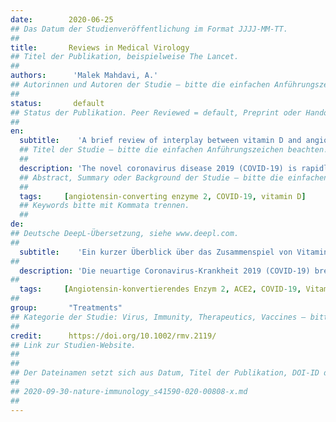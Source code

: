 ```yaml
---
date:        2020-06-25
## Das Datum der Studienveröffentlichung im Format JJJJ-MM-TT.
##
title:       Reviews in Medical Virology
## Titel der Publikation, beispielweise The Lancet.
##
authors:      'Malek Mahdavi, A.'
## Autorinnen und Autoren der Studie – bitte die einfachen Anführungszeichen beachten!
##
status:       default
## Status der Publikation. Peer Reviewed = default, Preprint oder Handout (Thesenpapier)
##
en:
  subtitle:    'A brief review of interplay between vitamin D and angiotensin‐converting enzyme 2: Implications for a potential treatment for COVID‐19'
  ## Titel der Studie – bitte die einfachen Anführungszeichen beachten!
  ##
  description: 'The novel coronavirus disease 2019 (COVID‐19) is rapidly expanding and causing many deaths all over the world with the World Health Organization (WHO) declaring a pandemic in March 2020. Current therapeutic options are limited and there is no registered and/or definite treatment or vaccine for this disease or the causative infection, severe acute respiratory coronavirus 2 syndrome (SARS‐CoV‐2). Angiotensin‐converting enzyme 2 (ACE2), a part of the renin‐angiotensin system (RAS), serves as the major entry point into cells for SARS‐CoV‐2 which attaches to human ACE2, thereby reducing the expression of ACE2 and causing lung injury and pneumonia. Vitamin D, a fat‐soluble‐vitamin, is a negative endocrine RAS modulator and inhibits renin expression and generation. It can induce ACE2/Ang‐(1‐7)/MasR axis activity and inhibits renin and the ACE/Ang II/AT1R axis, thereby increasing expression and concentration of ACE2, MasR and Ang‐(1‐7) and having a potential protective role against acute lung injury (ALI)/acute respiratory distress syndrome (ARDS). Therefore, targeting the unbalanced RAS and ACE2 down‐regulation with vitamin D in SARS‐CoV‐2 infection is a potential therapeutic approach to combat COVID‐19 and induced ARDS.'
  ## Abstract, Summary oder Background der Studie – bitte die einfachen Anführungszeichen b
  ##
  tags:     [angiotensin‐converting enzyme 2, COVID‐19, vitamin D]
  ## Keywords bitte mit Kommata trennen.
  ##
de: 
## Deutsche DeepL-Übersetzung, siehe www.deepl.com.
##
  subtitle:    'Ein kurzer Überblick über das Zusammenspiel von Vitamin D und Angiotensin-konvertierendem Enzym 2: Implikationen für eine mögliche Behandlung von COVID-19'
##
  description: 'Die neuartige Coronavirus-Krankheit 2019 (COVID-19) breitet sich rasch aus und verursacht viele Todesfälle in der ganzen Welt, wobei die Weltgesundheitsorganisation (WHO) im März 2020 eine Pandemie ausruft. Die derzeitigen therapeutischen Möglichkeiten sind begrenzt, und es gibt keine zugelassene und/oder definitive Behandlung oder Impfung für diese Krankheit oder die verursachende Infektion, das schwere akute respiratorische Coronavirus-2-Syndrom (SARS-CoV-2). Das Angiotensin-konvertierende Enzym 2 (ACE2), ein Teil des Renin-Angiotensin-Systems (RAS), dient als Haupteintrittspforte in die Zellen für das SARS-CoV-2, das sich an das menschliche ACE2 anheftet, wodurch die Expression von ACE2 verringert und Lungenschäden und Lungenentzündungen verursacht werden. Vitamin D, ein fettlösliches Vitamin, ist ein negativer endokriner RAS-Modulator und hemmt die Expression und Bildung von Renin. Es kann die Aktivität der ACE2/Ang-(1-7)/MasR-Achse induzieren und hemmt Renin und die ACE/Ang II/AT1R-Achse, wodurch es die Expression und Konzentration von ACE2, MasR und Ang-(1-7) erhöht und eine potenziell schützende Rolle bei akuter Lungenverletzung (ALI)/akutem Atemnotsyndrom (ARDS) spielt. Daher ist die gezielte Beeinflussung der unausgewogenen RAS- und ACE2-Down-Regulation mit Vitamin D bei SARS-CoV-2-Infektionen ein potenzieller therapeutischer Ansatz zur Bekämpfung von COVID-19 und induziertem ARDS.'
##
  tags:     [Angiotensin-konvertierendes Enzym 2, ACE2, COVID-19, Vitamin D]
##
group:       "Treatments"
## Kategorie der Studie: Virus, Immunity, Therapeutics, Vaccines – bitte die Anführungszeichen beachten!
##
credit:      https://doi.org/10.1002/rmv.2119/
## Link zur Studien-Website.
##
##
## Der Dateinamen setzt sich aus Datum, Titel der Publikation, DOI-ID der Studie (nach dem letzten Slash) und der Dateiendung zusammen. Bitte den Unterstrich vor der DOI-ID beachten!
##
## 2020-09-30-nature-immunology_s41590-020-00808-x.md
##
---
```

<object data="{{ page.link }}" style='height:calc(100vh - 400px); width: 100%' type='application/pdf'></object>